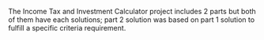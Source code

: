 The Income Tax and Investment Calculator project includes 2 parts but both of them have each solutions; part 2 solution was based on part 1 solution to fulfill a specific criteria requirement.
